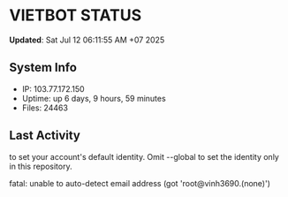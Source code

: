 # VIETBOT STATUS
**Updated**: Sat Jul 12 06:11:55 AM +07 2025

## System Info
- IP: 103.77.172.150
- Uptime: up 6 days, 9 hours, 59 minutes
- Files: 24463

## Last Activity

to set your account's default identity.
Omit --global to set the identity only in this repository.

fatal: unable to auto-detect email address (got 'root@vinh3690.(none)')
